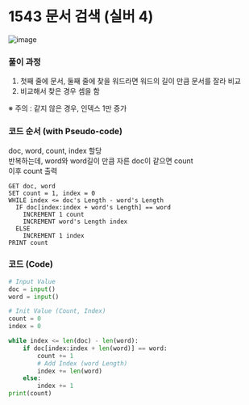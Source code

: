 # 1543 문서 검색 (실버 4)
![image](https://user-images.githubusercontent.com/65306839/152671830-173c86c8-7f38-4f81-abd9-1b4b73011078.png)

### 풀이 과정
1. 첫째 줄에 문서, 둘째 줄에 찾을 워드라면 워드의 길이 만큼 문서를 잘라 비교
2. 비교해서 찾은 경우 셈을 함

※ 주의 : 같지 않은 경우, 인덱스 1만 증가

### 코드 순서 (with Pseudo-code)
doc, word, count, index 할당  
반복하는데, word와 word길이 만큼 자른 doc이 같으면 count  
이후 count 출력  
```
GET doc, word
SET count = 1, index = 0
WHILE index <= doc's Length - word's Length
  IF doc[index:index + word's Length] == word
    INCREMENT 1 count
    INCREMENT word's Length index
  ELSE
    INCREMENT 1 index
PRINT count
```

### 코드 (Code)
```py
# Input Value
doc = input()
word = input()

# Init Value (Count, Index)
count = 0
index = 0

while index <= len(doc) - len(word):
    if doc[index:index + len(word)] == word:
        count += 1
        # Add Index (word Length)
        index += len(word)
    else:
        index += 1
print(count)
```
